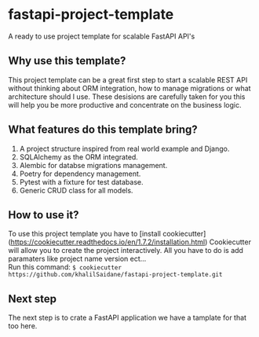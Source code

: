 # fastapi-project-template
A ready to use project template for scalable FastAPI API's

## Why use this template?
This project template can be a great first step to start a scalable REST API without thinking about ORM integration, how to manage migrations
or what architecture should I use. These desisions are carefully taken for you this will help you be more productive and concentrate on the business logic.

## What features do this template bring?
  1. A project structure inspired from real world example and Django.
  2. SQLAlchemy as the ORM integrated.
  3. Alembic for databse migrations management.
  4. Poetry for dependency management.
  5. Pytest with a fixture for test database.
  6. Generic CRUD class for all models.
  
 ## How to use it?
 To use this project template you have to [install cookiecutter] (https://cookiecutter.readthedocs.io/en/1.7.2/installation.html)
 Cookiecutter will allow you to create the project interactively. All you have to do is add paramaters like project name version ect...                
 Run this command:
 `$ cookiecutter https://github.com/khalilSaidane/fastapi-project-template.git`
 
 ## Next step
 The next step is to crate a FastAPI application we have a tamplate for that too here.

  
